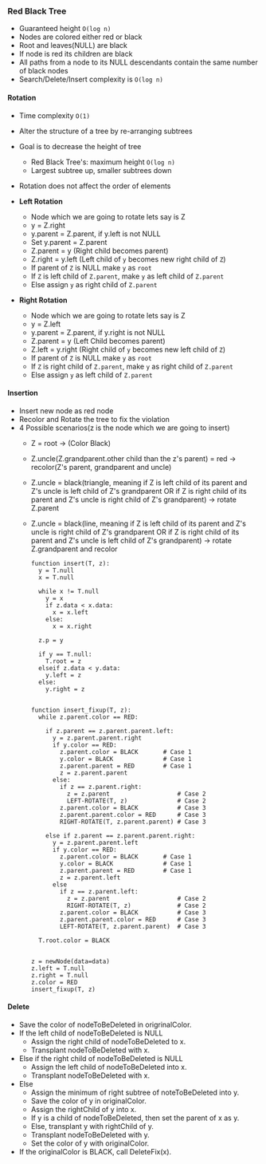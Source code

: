 ### Red Black Tree
- Guaranteed height `O(log n)`
- Nodes are colored either red or black
- Root and leaves(NULL) are black
- If node is red its children are black
- All paths from a node to its NULL descendants contain the same number of black nodes
- Search/Delete/Insert complexity is `O(log n)`

#### Rotation
- Time complexity `O(1)`
- Alter the structure of a tree by re-arranging subtrees
- Goal is to decrease the height of tree
  - Red Black Tree's: maximum height `O(log n)`
  - Largest subtree up, smaller subtrees down
- Rotation does not affect the order of elements

- __Left Rotation__
  - Node which we are going to rotate lets say is Z
  - y = Z.right
  - y.parent = Z.parent, if y.left is not NULL
  - Set y.parent = Z.parent
  - Z.parent = y (Right child becomes parent)
  - Z.right = y.left (Left child of `y` becomes new right child of `Z`)
  - If parent of `Z` is NULL make `y` as `root`
  - If `Z` is left child of `Z.parent`, make `y` as left child of `Z.parent`
  - Else assign `y` as right child of `Z.parent`

- __Right Rotation__
  - Node which we are going to rotate lets say is Z
  - y = Z.left
  - y.parent = Z.parent, if y.right is not NULL
  - Z.parent = y (Left Child becomes parent)
  - Z.left = y.right (Right child of `y` becomes new left child of `Z`)
  - If parent of `Z` is NULL make `y` as `root`
  - If `Z` is right child of `Z.parent`, make `y` as right child of `Z.parent`
  - Else assign `y` as left child of `Z.parent`

#### Insertion
- Insert new node as red node
- Recolor and Rotate the tree to fix the violation
- 4 Possible scenarios(z is the node which we are going to insert)
  - Z = root -> (Color Black)
  - Z.uncle(Z.grandparent.other child than the z's parent) = red -> recolor(Z's parent, grandparent and uncle)
  - Z.uncle = black(triangle, meaning if Z is left child of its parent and Z's uncle is left child of Z's grandparent OR if Z is right child of its parent and Z's uncle is right child of Z's grandparent) -> rotate Z.parent
  - Z.uncle = black(line, meaning if Z is left child of its parent and Z's uncle is right child of Z's grandparent OR if Z is right child of its parent and Z's uncle is left child of Z's grandparent) -> rotate Z.grandparent and recolor

    ```psudo code
    function insert(T, z):
      y = T.null
      x = T.null
      
      while x != T.null
        y = x
        if z.data < x.data:
          x = x.left
        else:
          x = x.right
      
      z.p = y
      
      if y == T.null:
        T.root = z
      elseif z.data < y.data:
        y.left = z
      else:
        y.right = z


    function insert_fixup(T, z):
      while z.parent.color == RED:

        if z.parent == z.parent.parent.left:
          y = z.parent.parent.right
          if y.color == RED:
            z.parent.color = BLACK       # Case 1
            y.color = BLACK              # Case 1
            z.parent.parent = RED        # Case 1
            z = z.parent.parent
          else:
            if z == z.parent.right:
              z = z.parent                   # Case 2
              LEFT-ROTATE(T, z)              # Case 2
            z.parent.color = BLACK           # Case 3
            z.parent.parent.color = RED      # Case 3 
            RIGHT-ROTATE(T, z.parent.parent) # Case 3

        else if z.parent == z.parent.parent.right:
          y = z.parent.parent.left
          if y.color == RED:
            z.parent.color = BLACK       # Case 1
            y.color = BLACK              # Case 1
            z.parent.parent = RED        # Case 1
            z = z.parent.left
          else
            if z == z.parent.left:
              z = z.parent                   # Case 2
              RIGHT-ROTATE(T, z)             # Case 2
            z.parent.color = BLACK           # Case 3
            z.parent.parent.color = RED      # Case 3 
            LEFT-ROTATE(T, z.parent.parent)  # Case 3

      T.root.color = BLACK


    z = newNode(data=data)
    z.left = T.null
    z.right = T.null
    z.color = RED
    insert_fixup(T, z)
    ```
#### Delete
- Save the color of nodeToBeDeleted in origrinalColor.
- If the left child of nodeToBeDeleted is NULL
  - Assign the right child of nodeToBeDeleted to x.
  - Transplant nodeToBeDeleted with x.
- Else if the right child of nodeToBeDeleted is NULL
  - Assign the left child of nodeToBeDeleted into x.
  - Transplant nodeToBeDeleted with x.
- Else
  - Assign the minimum of right subtree of noteToBeDeleted into y.
  - Save the color of y in originalColor.
  - Assign the rightChild of y into x.
  - If y is a child of nodeToBeDeleted, then set the parent of x as y.
  - Else, transplant y with rightChild of y.
  - Transplant nodeToBeDeleted with y.
  - Set the color of y with originalColor.
- If the originalColor is BLACK, call DeleteFix(x).
